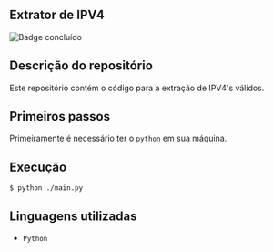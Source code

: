 ## Extrator de IPV4
![Badge concluído](http://img.shields.io/static/v1?label=STATUS&message=CONCLUÍDO&color=GREEN&style=for-the-badge)

## Descrição do repositório
Este repositório contém o código para a extração de IPV4's válidos.

## Primeiros passos

Primeiramente é necessário ter o `python` em sua máquina.

## Execução
```
$ python ./main.py
```

## Linguagens utilizadas
- `Python`